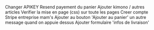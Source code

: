 Changer APIKEY Resend
payement du panier
Ajouter kimono / autres articles
Verifier la mise en page (css) sur toute les pages
Creer compte Stripe entreprise mam's
Ajouter au bouton 'Ajouter au panier' un autre message quand on appuie dessus
Ajouter formulaire 'infos de livraison'
